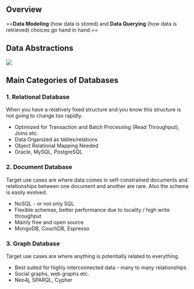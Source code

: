 ## Overview
==**Data Modeling** (how data is stored) and **Data Querying** (how data is retrieved) choices 
go hand in hand.==

## Data Abstractions
![](https://scimos.com/wp-content/uploads/2020/07/ABSTRACTION-LAYERS-e1594137453801.png)

## Main Categories of Databases

### 1. Relational Database
When you have a relatively fixed structure and you know this structure is not going to
change too rapidly.

* Optimized for Transaction and Batch Processing (Read Throughput), Joins etc.
* Data Organized as tables/relations
* Object Relational Mapping Needed
* Oracle, MySQL, PostgreSQL

### 2. Document Database
Target use cases are where data comes in self-constrained documents and relationships
between one document and another are rare. Also the schema is easily evolved.

* NoSQL - or not only SQL
* Flexible schemas, better performance due to locality / high write throughput
* Mainly free and open source
* MongoDB, CouchDB, Espresso

### 3. Graph Database
Target use cases are where anything is potentially related to everything.

   * Best suited for highly interconnected data - many to many relationships
   * Social graphs, web graphs etc.
   * Neo4j, SPARQL, Cypher



